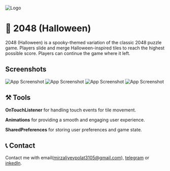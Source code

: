 
![Logo](https://github.com/MirzalievPulat/2048-Hallowen-/blob/main/ic_launcher-playstore.png?raw=true)


# 🎃 2048 (Halloween)

2048 (Halloween) is a spooky-themed variation of the classic 2048 puzzle game. Players slide and merge Halloween-inspired tiles to reach the highest possible score. Players can continue the game where it left.
## Screenshots

![App Screenshot](https://github.com/MirzalievPulat/2048-Hallowen-/blob/main/1.jpg?raw=true)
![App Screenshot](https://github.com/MirzalievPulat/2048-Hallowen-/blob/main/2.jpg?raw=true)
![App Screenshot](https://github.com/MirzalievPulat/2048-Hallowen-/blob/main/3.jpg?raw=true)
![App Screenshot](https://github.com/MirzalievPulat/2048-Hallowen-/blob/main/4.jpg?raw=true)
## ⚒️ Tools

**OnTouchListener** for handling touch events for tile movement.

**Animations** for providing a smooth and engaging user experience.

**SharedPreferences** for storing user preferences and game state.


## 📞 Contact

Contact me with email(mirzaliyevpolat3105@gmail.com), [telegram](https://t.me/mirzaliyev2002) or [inkedIn](https://www.linkedin.com/in/po-lat-mirzaliyev-1628762b6/).

